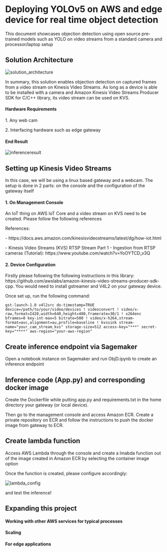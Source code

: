 <h1>Deploying YOLOv5 on AWS and edge device for real time object detection</h1>

<p>This document showcases objection detection using open source pre-trained models such as YOLO on video streams from a standard camera and processor/laptop setup</p>

<h2>Solution Architecture</h2>

![solution_architecture](https://github.com/Seanyap90/MLdeploy/assets/34641712/6e921a19-e372-49f1-aadc-a5572621d706)

<p>In summary, this solution enables objection detection on captured frames from a video stream on Kinesis Video Streams.  As long as a device is able to be installed with a camera and Amazon Kinesis Video Streams Producer SDK for C/C++ library, its video stream can be used on KVS.</p>

<h4>Hardware Requirements</h4>
<p>1. Any web cam</p>
<p>2. Interfacing hardware such as edge gateway</p>

<h4>End Result</h4>

![inferenceresult](https://github.com/Seanyap90/MLdeploy/assets/34641712/4b0590f9-4ca2-40cc-a435-bfdc18dc9fe9)

<h2>Setting up Kinesis Video Streams</h2>

<p>In this case, we will be using a linux based gateway and a webcam.  The setup is done in 2 parts: on the console and the configuration of the gateway itself</p>

<h4>1. On Management Console</h4>

<p>An IoT thing on AWS IoT Core and a video stream on KVS need to be created.  Please follow the following references</p>
<p>References:</p>
<p> - https://docs.aws.amazon.com/kinesisvideostreams/latest/dg/how-iot.html</p>
<p> - Kinesis Video Streams (KVS) RTSP Stream Part 1 - Ingestion from RTSP cameras (Tutorial): https://www.youtube.com/watch?v=YoOYTCD_v3Q</p>

<h4>2. Device Configuration</h4>

<p>Firstly please following the following instructions in this library: https://github.com/awslabs/amazon-kinesis-video-streams-producer-sdk-cpp. 
 You would need to install gstreamer and V4L2 on your gateway device.</p>

<p>Once set up, run the following command:</p>

````
gst-launch-1.0 v4l2src do-timestamp=TRUE device=/path/to/your/video/devices ! videoconvert ! video/x-raw,format=I420,width=640,height=480,framerate=30/1 ! x264enc  bframes=0 key-int-max=5 bitrate=500 ! video/x-h264,stream-format=avc,alignment=au,profile=baseline ! kvssink stream-name="your_cam_stream_kvs" storage-size=512 access-key="***" secret-key="****" aws-region="your-aws-region"
````


<h2>Create inference endpoint via Sagemaker</h2>

<p>Open a notebook instance on Sagemaker and run ObjD.ipynb to create an inference endpoint</p>

<h2>Inference code (App.py) and corresponding docker image</h2>

<p>Create the Dockerfile while putting app.py and requirements.txt in the home directory your gateway (or local device).</p>
<p>Then go to the management console and access Amazon ECR.  Create a private repository on ECR and follow the instructions to push the docker image from gateway to ECR.</p>

<h2>Create lambda function</h2>

<p>Access AWS Lambda through the console and create a lmabda function out of the image created in Amazon ECR by selecting the container image option</p>

<p>Once the function is created, please configure accordingly: </p>

![lambda_config](https://github.com/Seanyap90/MLdeploy/assets/34641712/4396b0bf-33d8-485d-8c7a-22d8e3b534f9)

<p>and test the inference!</p>
<h2>Expanding this project</h2>

<h4>Working with other AWS services for typical processes</h4>

<h4>Scaling</h4>

<h4>For edge applications</h4>
